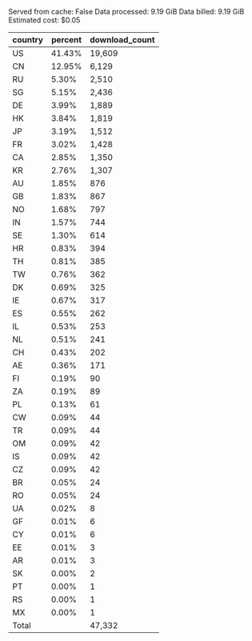 Served from cache: False
Data processed: 9.19 GiB
Data billed: 9.19 GiB
Estimated cost: $0.05

| country | percent | download_count |
| ------- | ------- | -------------- |
| US      |  41.43% |         19,609 |
| CN      |  12.95% |          6,129 |
| RU      |   5.30% |          2,510 |
| SG      |   5.15% |          2,436 |
| DE      |   3.99% |          1,889 |
| HK      |   3.84% |          1,819 |
| JP      |   3.19% |          1,512 |
| FR      |   3.02% |          1,428 |
| CA      |   2.85% |          1,350 |
| KR      |   2.76% |          1,307 |
| AU      |   1.85% |            876 |
| GB      |   1.83% |            867 |
| NO      |   1.68% |            797 |
| IN      |   1.57% |            744 |
| SE      |   1.30% |            614 |
| HR      |   0.83% |            394 |
| TH      |   0.81% |            385 |
| TW      |   0.76% |            362 |
| DK      |   0.69% |            325 |
| IE      |   0.67% |            317 |
| ES      |   0.55% |            262 |
| IL      |   0.53% |            253 |
| NL      |   0.51% |            241 |
| CH      |   0.43% |            202 |
| AE      |   0.36% |            171 |
| FI      |   0.19% |             90 |
| ZA      |   0.19% |             89 |
| PL      |   0.13% |             61 |
| CW      |   0.09% |             44 |
| TR      |   0.09% |             44 |
| OM      |   0.09% |             42 |
| IS      |   0.09% |             42 |
| CZ      |   0.09% |             42 |
| BR      |   0.05% |             24 |
| RO      |   0.05% |             24 |
| UA      |   0.02% |              8 |
| GF      |   0.01% |              6 |
| CY      |   0.01% |              6 |
| EE      |   0.01% |              3 |
| AR      |   0.01% |              3 |
| SK      |   0.00% |              2 |
| PT      |   0.00% |              1 |
| RS      |   0.00% |              1 |
| MX      |   0.00% |              1 |
| Total   |         |         47,332 |

